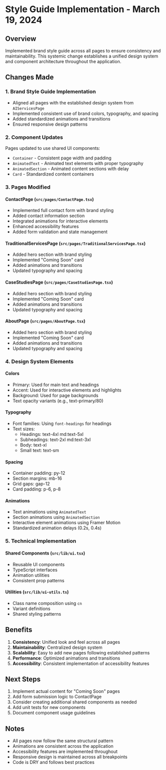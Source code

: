 # Style Guide Implementation - March 19, 2024

## Overview
Implemented brand style guide across all pages to ensure consistency and maintainability. This systemic change establishes a unified design system and component architecture throughout the application.

## Changes Made

### 1. Brand Style Guide Implementation
- Aligned all pages with the established design system from `AIServicesPage`
- Implemented consistent use of brand colors, typography, and spacing
- Added standardized animations and transitions
- Ensured responsive design patterns

### 2. Component Updates
Pages updated to use shared UI components:
- `Container` - Consistent page width and padding
- `AnimatedText` - Animated text elements with proper typography
- `AnimatedSection` - Animated content sections with delay
- `Card` - Standardized content containers

### 3. Pages Modified

#### ContactPage (`src/pages/ContactPage.tsx`)
- Implemented full contact form with brand styling
- Added contact information section
- Integrated animations for interactive elements
- Enhanced accessibility features
- Added form validation and state management

#### TraditionalServicesPage (`src/pages/TraditionalServicesPage.tsx`)
- Added hero section with brand styling
- Implemented "Coming Soon" card
- Added animations and transitions
- Updated typography and spacing

#### CaseStudiesPage (`src/pages/CaseStudiesPage.tsx`)
- Added hero section with brand styling
- Implemented "Coming Soon" card
- Added animations and transitions
- Updated typography and spacing

#### AboutPage (`src/pages/AboutPage.tsx`)
- Added hero section with brand styling
- Implemented "Coming Soon" card
- Added animations and transitions
- Updated typography and spacing

### 4. Design System Elements

#### Colors
- Primary: Used for main text and headings
- Accent: Used for interactive elements and highlights
- Background: Used for page backgrounds
- Text opacity variants (e.g., text-primary/80)

#### Typography
- Font families: Using `font-headings` for headings
- Text sizes:
  - Headings: text-4xl md:text-5xl
  - Subheadings: text-2xl md:text-3xl
  - Body: text-xl
  - Small text: text-sm

#### Spacing
- Container padding: py-12
- Section margins: mb-16
- Grid gaps: gap-12
- Card padding: p-6, p-8

#### Animations
- Text animations using `AnimatedText`
- Section animations using `AnimatedSection`
- Interactive element animations using Framer Motion
- Standardized animation delays (0.2s, 0.4s)

### 5. Technical Implementation

#### Shared Components (`src/lib/ui.tsx`)
- Reusable UI components
- TypeScript interfaces
- Animation utilities
- Consistent prop patterns

#### Utilities (`src/lib/ui-utils.ts`)
- Class name composition using `cn`
- Variant definitions
- Shared styling patterns

## Benefits
1. **Consistency**: Unified look and feel across all pages
2. **Maintainability**: Centralized design system
3. **Scalability**: Easy to add new pages following established patterns
4. **Performance**: Optimized animations and transitions
5. **Accessibility**: Consistent implementation of accessibility features

## Next Steps
1. Implement actual content for "Coming Soon" pages
2. Add form submission logic to ContactPage
3. Consider creating additional shared components as needed
4. Add unit tests for new components
5. Document component usage guidelines

## Notes
- All pages now follow the same structural pattern
- Animations are consistent across the application
- Accessibility features are implemented throughout
- Responsive design is maintained across all breakpoints
- Code is DRY and follows best practices 